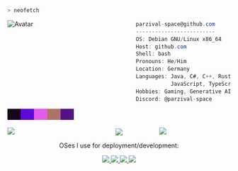 ```zsh
> neofetch
```

<a href="https://parzival.space">
  <img align="left" src="https://github.com/parzival-space.png" alt="Avatar" width="290"/>
</a>

```csharp
parzival-space@github.com
-------------------------
OS: Debian GNU/Linux x86_64
Host: github.com
Shell: bash
Pronouns: He/Him
Location: Germany
Languages: Java, C#, C++, Rust,
           JavaScript, TypeScript...
Hobbies: Gaming, Generative AI, 3D Printing, Hardware Hacking
Discord: @parzival-space
```

<p align="left">
  <img
    alt=""
    src="images/19061d.png"
    width="30"
    height="25"
  /><img
    alt=""
    src="images/5f08d8.png"
    width="30"
    height="25"
  /><img
    alt=""
    src="images/e65bec.png"
    width="30"
    height="25"
  /><img
    alt=""
    src="images/ae7367.png"
    width="30"
    height="25"
  /><img
    alt=""
    src="images/531385.png"
    width="30"
    height="25"
  />
</p>

<p align="center" width="100%">
  <img
    src="http://github-profile-summary-cards.vercel.app/api/cards/most-commit-language?username=parzival-space&theme=github_dark"
    width="32%"
    align="left"
  />
  <img
    src="http://github-profile-summary-cards.vercel.app/api/cards/productive-time?username=parzival-space&theme=github_dark&utcOffset=1"
    width="32%"
    align="center"
  />
  <img
    src="http://github-profile-summary-cards.vercel.app/api/cards/stats?username=parzival-space&theme=github_dark"
    width="32%"
    align="right"
  />
</p>

<p align="center">
  OSes I use for deployment/development:
</p>
<p align="center">
  <a href="https://www.debian.org/" target="_blank">
    <img src="https://img.shields.io/badge/Debian-A81D33?style=for-the-badge&logo=ubuntu&logoColor=white">
  </a>
  <a href="https://ubuntu.com/" target="_blank">
    <img src="https://img.shields.io/badge/Ubuntu-E95420?style=for-the-badge&logo=ubuntu&logoColor=white">
  </a>
  <a href="https://alpinelinux.org/" target="_blank">
    <img src="https://img.shields.io/badge/Alpine-0D597F?style=for-the-badge&logo=Manjaro&logoColor=white">
  </a>
  <a href="https://www.microsoft.com/de-de/windows" target="_blank">
    <img src="https://img.shields.io/badge/Windows-0078D6?logo=windows&logoColor=fff&style=for-the-badge">
  </a>
</p>
